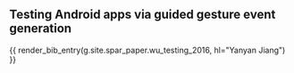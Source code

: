 ## Testing Android apps via guided gesture event generation

{{ render_bib_entry(g.site.spar_paper.wu_testing_2016, hl="Yanyan Jiang") }}

